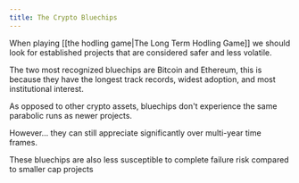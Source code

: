 ```yaml
--- 
title: The Crypto Bluechips 
---
```


When playing [[the hodling game|The Long Term Hodling Game]] we should look for established projects that are considered safer and less volatile.

The two most recognized bluechips are Bitcoin and Ethereum, this is because they have the longest track records, widest adoption, and most institutional interest.

As opposed to other crypto assets, bluechips don't experience the same parabolic runs as newer projects.

However... they can still appreciate significantly over multi-year time frames.

These bluechips are also less susceptible to complete failure risk compared to smaller cap projects
